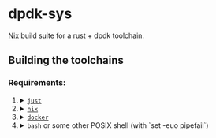 # dpdk-sys

[Nix][`nix`] build suite for a rust + dpdk toolchain.

## Building the toolchains

### Requirements:

1. <details>
   <summary>
   <a href="https://github.com/casey/just">
   <code>just</code>
   </a>
   </summary>
   
   1. If you have [`cargo`]:
      ```bash
      cargo install just
      ```
   2. use your package manager (but ensure a recent version of `just`)
   </details>

2. <details>
   <summary>
   <a href="https://nixos.org/nix/">
   <code>nix</code>
   </a>
   </summary>

   Single user `nix` (which I recommend) can be installed with:
   ```bash
   sudo mkdir -m 0755 -p /nix
   sudo chown "$(id -u):$(id -g)" /nix
   sh <(curl -L https://nixos.org/nix/install) --no-daemon
   ```
   </details>

3. <details>
   <summary>
   <a href="https://www.docker.com/">
   <code>docker</code>
   </a>
   </summary>

   1. Install `docker` via a package manager.
   2. The user you are running the build as needs to be in the `docker` group (or be root).
   </details>
   
4. <details>
   <summary>
   <a href="https://www.gnu.org/software/bash/"></a><code>bash</code></a> or some other POSIX shell (with `set -euo pipefail`)
   </summary>
   
   Whatever implementation of `sh` you have is fine so long as it supports

   1. `set -e` (exit on error)
   2. `set -u` (exit on undefined variable)
   3. `set -o pipefail` (exit on error in a pipeline)

   You very likely already have [`bash`] or [`busybox`] which supports these flags.

   Unfortunately, `sh` as it exists in CI does not support these flags, so we need to specify `bash` in the `justfile` ¯\_(ツ)_/¯
   </details>


<!-- Links -->
[POSIX]: https://en.wikipedia.org/wiki/POSIX
[`bash`]: https://www.gnu.org/software/bash/
[`busybox`]: https://www.busybox.net/
[`cargo`]: https://doc.rust-lang.org/cargo/getting-started/installation.html
[`docker`]: https://www.docker.com/
[`just`]: https://github.com/casey/just
[`nix`]: https://nixos.org/nix/
